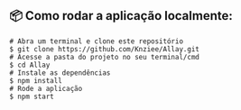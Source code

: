 ## :package: Como rodar a aplicação localmente:
  
  ```
  # Abra um terminal e clone este repositório
$ git clone https://github.com/Knziee/Allay.git
# Acesse a pasta do projeto no seu terminal/cmd
$ cd Allay
# Instale as dependências
$ npm install
# Rode a aplicação
$ npm start  
  ```
